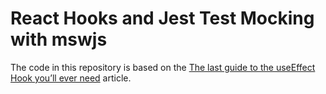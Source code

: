 # React Hooks and Jest Test Mocking with mswjs

The code in this repository is based on the
[The last guide to the useEffect Hook you’ll ever need](https://blog.logrocket.com/guide-to-react-useeffect-hook/)
article.
